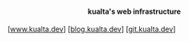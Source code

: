 <h4 align="center"> kualta's web infrastructure </h4> 

[<a href="https://www.kualta.dev">www.kualta.dev</a>]
[<a href="https://blog.kualta.dev">blog.kualta.dev</a>]
[<a href="https://git.kualta.dev">git.kualta.dev</a>]
<!-- <a href="https://arts.kualta.dev">arts.kualta.dev</a> -->
<!-- <a href="https://vids.kualta.dev">vids.kualta.dev</a> -->